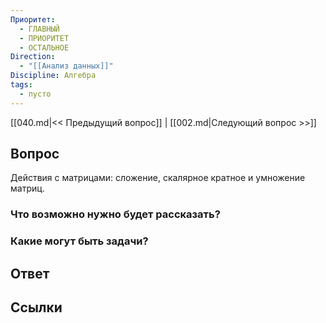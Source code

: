 ```yaml
---
Приоритет:
  - ГЛАВНЫЙ
  - ПРИОРИТЕТ
  - ОСТАЛЬНОЕ
Direction:
  - "[[Анализ данных]]" 
Discipline: Алгебра 
tags:
  - пусто
---
```

[[040.md|<< Предыдущий вопрос]] | [[002.md|Следующий вопрос >>]]
## Вопрос

Действия с матрицами: сложение, скалярное кратное и умножение матриц.

### Что возможно нужно будет рассказать?

### Какие могут быть задачи?

## Ответ

## Ссылки
